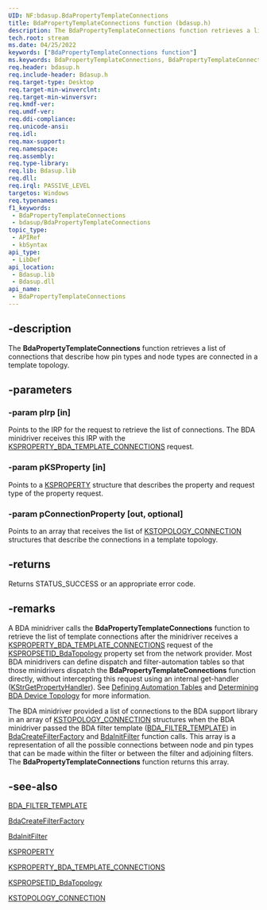 ```yaml
---
UID: NF:bdasup.BdaPropertyTemplateConnections
title: BdaPropertyTemplateConnections function (bdasup.h)
description: The BdaPropertyTemplateConnections function retrieves a list of connections that describe how pin types and node types are connected in a template topology.
tech.root: stream
ms.date: 04/25/2022
keywords: ["BdaPropertyTemplateConnections function"]
ms.keywords: BdaPropertyTemplateConnections, BdaPropertyTemplateConnections function [Streaming Media Devices], bdaref_919b0c2d-5bb9-4e17-8028-79f669ab7b8c.xml, bdasup/BdaPropertyTemplateConnections, stream.bdapropertytemplateconnections
req.header: bdasup.h
req.include-header: Bdasup.h
req.target-type: Desktop
req.target-min-winverclnt:
req.target-min-winversvr: 
req.kmdf-ver: 
req.umdf-ver: 
req.ddi-compliance: 
req.unicode-ansi: 
req.idl: 
req.max-support: 
req.namespace: 
req.assembly: 
req.type-library: 
req.lib: Bdasup.lib
req.dll: 
req.irql: PASSIVE_LEVEL
targetos: Windows
req.typenames: 
f1_keywords:
 - BdaPropertyTemplateConnections
 - bdasup/BdaPropertyTemplateConnections
topic_type:
 - APIRef
 - kbSyntax
api_type:
 - LibDef
api_location:
 - Bdasup.lib
 - Bdasup.dll
api_name:
 - BdaPropertyTemplateConnections
---
```


## -description

The **BdaPropertyTemplateConnections** function retrieves a list of connections that describe how pin types and node types are connected in a template topology.

## -parameters

### -param pIrp [in]

Points to the IRP for the request to retrieve the list of connections. The BDA minidriver receives this IRP with the [KSPROPERTY_BDA_TEMPLATE_CONNECTIONS](/windows-hardware/drivers/stream/ksproperty-bda-template-connections) request.

### -param pKSProperty [in]

Points to a [KSPROPERTY](/windows-hardware/drivers/stream/ksproperty-structure) structure that describes the property and request type of the property request.

### -param pConnectionProperty [out, optional]

Points to an array that receives the list of [KSTOPOLOGY_CONNECTION](../ks/ns-ks-kstopology_connection.md) structures that describe the connections in a template topology.

## -returns

Returns STATUS_SUCCESS or an appropriate error code.

## -remarks

A BDA minidriver calls the **BdaPropertyTemplateConnections** function to retrieve the list of template connections after the minidriver receives a [KSPROPERTY_BDA_TEMPLATE_CONNECTIONS](/windows-hardware/drivers/stream/ksproperty-bda-template-connections) request of the [KSPROPSETID_BdaTopology](/windows-hardware/drivers/stream/kspropsetid-bdatopology) property set from the network provider. Most BDA minidrivers can define dispatch and filter-automation tables so that those minidrivers dispatch the **BdaPropertyTemplateConnections** function directly, without intercepting this request using an internal get-handler ([KStrGetPropertyHandler](/previous-versions/ff567177(v=vs.85))). See [Defining Automation Tables](/windows-hardware/drivers/stream/defining-automation-tables) and [Determining BDA Device Topology](/windows-hardware/drivers/stream/determining-bda-device-topology) for more information.

The BDA minidriver provided a list of connections to the BDA support library in an array of [KSTOPOLOGY_CONNECTION](../ks/ns-ks-kstopology_connection.md) structures when the BDA minidriver passed the BDA filter template ([BDA_FILTER_TEMPLATE](./ns-bdasup-_bda_filter_template.md)) in [BdaCreateFilterFactory](./nf-bdasup-bdacreatefilterfactory.md) and [BdaInitFilter](./nf-bdasup-bdainitfilter.md) function calls. This array is a representation of all the possible connections between node and pin types that can be made within the filter or between the filter and adjoining filters. The **BdaPropertyTemplateConnections** function returns this array.

## -see-also

[BDA_FILTER_TEMPLATE](./ns-bdasup-_bda_filter_template.md)

[BdaCreateFilterFactory](./nf-bdasup-bdacreatefilterfactory.md)

[BdaInitFilter](./nf-bdasup-bdainitfilter.md)

[KSPROPERTY](/windows-hardware/drivers/stream/ksproperty-structure)

[KSPROPERTY_BDA_TEMPLATE_CONNECTIONS](/windows-hardware/drivers/stream/ksproperty-bda-template-connections)

[KSPROPSETID_BdaTopology](/windows-hardware/drivers/stream/kspropsetid-bdatopology)

[KSTOPOLOGY_CONNECTION](../ks/ns-ks-kstopology_connection.md)